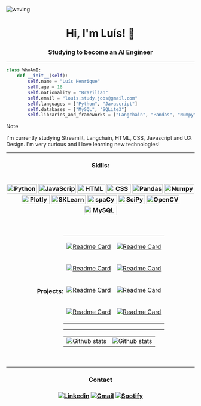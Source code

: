  ![waving](https://capsule-render.vercel.app/api?type=waving&height=200&text=Luís%20Henrique&fontAlignY=40&color=0:00c8ff,100:1467ff,ffcff&fontColor=fff)

<h1 align="center">Hi, I'm Luís! 👋</h1>
<h3 align="center">Studying to become an AI Engineer</h3>

----

```python
class WhoAmI:
    def __init__(self):
        self.name = "Luís Henrique"
        self.age = 18
        self.nationality = "Brazilian"
        self.email = "louis.study.jobs@gmail.com"
        self.languages = ["Python", "Javascript"]
        self.databases = ["MySQL", "SQLite3"]
        self.libraries_and_frameworks = ["Langchain", "Pandas", "Numpy", "Matplotlib", "Seaborn", "Plotly", "Scikit-Learn", "SpaCy", "OpenCV", "SciPy"]
```

> [!NOTE]
> I'm currently studying Streamlit, Langchain, HTML, CSS, Javascript and UX Design. I'm very curious and I love learning new technologies! 

----
  
<h3 align="center">Skills:<h3/>
<div align="center" style="display: flex; flex-wrap: wrap; justify-content: center; align-items: center;">

<p>
 <img height=25px width=81px alt="Python" src="https://img.shields.io/badge/-Python-0e5e9c?style=flat-square&logo=python&logoColor=white"/>
 <img height=25px width=100px alt="JavaScript" src="https://img.shields.io/badge/-Javascript-eead2d?style=flat-square&logo=javascript&logoColor=white"/>
 <img height=25px width=75px alt="HTML" src="https://img.shields.io/badge/-HTML-red?style=flat-square&logo=html5&logoColor=white"/>
 <img height=25px width=65px alt="CSS" src="https://img.shields.io/badge/-CSS-purple?style=flat-square&logo=css&logoColor=white"/>
 <img height=25px width=81px alt="Pandas" src="https://img.shields.io/badge/-Pandas-d11515?style=flat-square&logo=pandas&logoColor=white"/>
 <img height=25px width=81px alt="Numpy" src="https://img.shields.io/badge/-Numpy-357be6?style=flat-square&logo=numpy&logoColor=white"/>
 <img height=25px width=75px alt="Plotly" src="https://img.shields.io/badge/-Plotly-0f7d61?style=flat-square&logo=plotly&logoColor=white"/>
 <img height=25px width=92px alt="SKLearn" src="https://img.shields.io/badge/-SKLearn-db750f?style=flat-square&logo=scikitlearn&logoColor=white"/>
 <img height=25px width=80px alt="spaCy" src="https://img.shields.io/badge/-spaCy-0795b5?style=flat-square&logo=spacy&logoColor=white"/>
 <img height=25px width=72px alt="SciPy" src="https://img.shields.io/badge/-SciPy-2926d4?style=flat-square&logo=scipy&logoColor=white"/>
 <img height=25px width=88px alt="OpenCV" src="https://img.shields.io/badge/-OpenCV-0049f4?style=flat-square&logo=opencv&logoColor=white"/>
 <img height=25px width=88px alt="MySQL" src="https://img.shields.io/badge/-MySQL-153273?style=flat-square&logo=mysql&logoColor=white"/>
</p>

----

<h4 align="center">Projects:<h4/>

<table>
 <tr>
  <td>   
   
   [![Readme Card](https://github-readme-stats.vercel.app/api/pin/?username=louuispy&repo=AnulaMulta&theme=blue_navy)](https://github.com/louuispy/AnulaMulta)
   
 </td>
 <td>
  
   [![Readme Card](https://github-readme-stats.vercel.app/api/pin/?username=louuispy&repo=Secret-Number-Game&theme=blue_navy)](https://github.com/louuispy/Secret-Number-Game)
   
  </td>
 </tr>
 
 <tr>
  <td>   

   [![Readme Card](https://github-readme-stats.vercel.app/api/pin/?username=louuispy&repo=Challenge-Secret-Friend&theme=blue_navy)](https://github.com/louuispy/Challenge-Secret-Friend)
   
 </td>
 <td>

   [![Readme Card](https://github-readme-stats.vercel.app/api/pin/?username=louuispy&repo=Chatbot-with-PDF-reader&theme=blue_navy)](https://github.com/louuispy/Chatbot-with-PDF-reader)
   
   
  </td>
 </tr>
 
 <tr>
  <td>   
   
   [![Readme Card](https://github-readme-stats.vercel.app/api/pin/?username=louuispy&repo=Classificacao-Marketing-Investimento&theme=blue_navy)](https://github.com/louuispy/Classificacao-Marketing-Investimento)
   
 </td>
 <td>
  
   [![Readme Card](https://github-readme-stats.vercel.app/api/pin/?username=louuispy&repo=NLP-Analise-de-Sentimentos&theme=blue_navy)](https://github.com/louuispy/NLP-Analise-de-Sentimentos)
   
  </td>
 </tr>
 
 <tr>
 <td>
  
   [![Readme Card](https://github-readme-stats.vercel.app/api/pin/?username=louuispy&repo=Automatizacao-Excluir-Repositorios-GitHub&theme=blue_navy)](https://github.com/louuispy/Automatizacao-Excluir-Repositorios-GitHub)
   
  </td>

 

 <td>
  
   [![Readme Card](https://github-readme-stats.vercel.app/api/pin/?username=louuispy&repo=Dashboard-Analise-de-Vendas&theme=blue_navy)](https://github.com/louuispy/Dashboard-Analise-de-Vendas)
   
  </td>
 </tr>


</table>

----

<table>
    <tr>
        <td align="center">
            <img
                align="center"
                src="https://github-readme-stats.vercel.app/api/top-langs?username=louuispy&show_icons=true&locale=en&layout=compact&theme=blue_navy"
                alt="Github stats"
            />
        </td>
        <td align="center">
            <img
                align="center"
                src="https://github-readme-stats.vercel.app/api?username=louuispy&show_icons=true&locale=en&theme=blue_navy" alt="Github stats"
            />
        </td>
    </tr>
</table>

 
</div>

----

<h3 align="center">Contact<h3>
<div align="center">

[![Linkedin](https://img.shields.io/badge/LinkedIn-0077B5?style=for-the-badge&logo=linkedin&logoColor=white
)](https://www.linkedin.com/in/luishenrique-ia/)
[![Gmail](https://img.shields.io/badge/Gmail-D14836?style=for-the-badge&logo=gmail&logoColor=white
)](mailto:louis.study.jobs.t.2018@gmail.com)
[![Spotify](https://img.shields.io/badge/Spotify-1ED760?&style=for-the-badge&logo=spotify&logoColor=white
)](https://open.spotify.com/user/317bcbkfok4hrzsp4zp4lg2yhi4y?si=4fc386b3717d4469)

</div>
